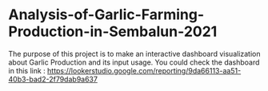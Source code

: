 # Analysis-of-Garlic-Farming-Production-in-Sembalun-2021
The purpose of this project is to make an interactive dashboard visualization about Garlic Production and its input usage. 
You could check the dashboard in this link : https://lookerstudio.google.com/reporting/9da66113-aa51-40b3-bad2-2f79dab9a637
